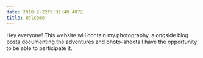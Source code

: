 ```yaml
---
date: 2018-2-22T9:31:40.407Z
title: Welcome!
---
```

Hey everyone! This website will contain my photography, alongside blog posts
documenting the adventures and photo-shoots I have the opportunity to be
able to participate it.
